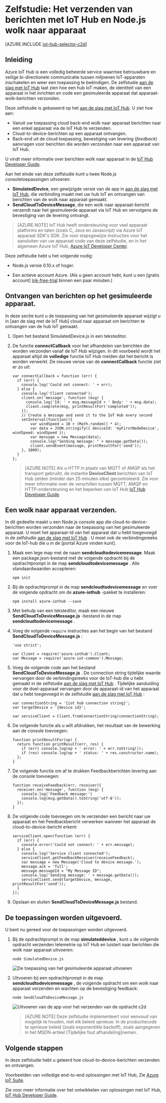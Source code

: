 <properties
    pageTitle="Wolk naar apparaat verzenden met IoT Hub | Microsoft Azure"
    description="Volg deze zelfstudie voor meer informatie over het cloud-apparaat-berichten verzenden met Azure IoT Hub met Java."
    services="iot-hub"
    documentationCenter="nodejs"
    authors="dominicbetts"
    manager="timlt"
    editor=""/>

<tags
     ms.service="iot-hub"
     ms.devlang="javascript"
     ms.topic="article"
     ms.tgt_pltfrm="na"
     ms.workload="na"
     ms.date="09/23/2016"
     ms.author="dobett"/>

# <a name="tutorial-how-to-send-cloud-to-device-messages-with-iot-hub-and-nodejs"></a>Zelfstudie: Het verzenden van berichten met IoT Hub en Node.js wolk naar apparaat

[AZURE.INCLUDE [iot-hub-selector-c2d](../../includes/iot-hub-selector-c2d.md)]

## <a name="introduction"></a>Inleiding

Azure IoT Hub is een volledig beheerde service waarmee betrouwbare en veilige bi-directionele communicatie tussen miljoenen IoT-apparaten inschakelen en weer een toepassing te beëindigen. De zelfstudie [aan de slag met IoT Hub] laat zien hoe een hub IoT maken, de identiteit van een apparaat in het inrichten en code een gesimuleerde apparaat dat apparaat-wolk-berichten verzonden.

Deze zelfstudie is gebaseerd op het [aan de slag met IoT Hub]. U ziet hoe aan:

- Vanuit uw toepassing cloud back-end wolk naar apparaat berichten naar een enkel apparaat via de IoT Hub te verzenden.
- Cloud-to-device-berichten op een apparaat ontvangen.
- Back-end uit de cloud toepassing, bevestiging van levering (*feedback*) aanvragen voor berichten die worden verzonden naar een apparaat van IoT Hub.

U vindt meer informatie over berichten wolk naar apparaat in de [IoT Hub Developer Guide][IoT Hub Developer Guide - C2D].

Aan het einde van deze zelfstudie kunt u twee Node.js consoletoepassingen uitvoeren:

* **SimulatedDevice**, een gewijzigde versie van de app in [aan de slag met IoT Hub], die verbinding maakt met uw hub IoT en ontvangen van berichten van de wolk naar apparaat gemaakt.
* **SendCloudToDeviceMessage**, die een wolk naar apparaat-bericht verzendt naar het gesimuleerde apparaat via IoT Hub en vervolgens de bevestiging van de levering ontvangt.

> [AZURE.NOTE] IoT Hub heeft ondersteuning voor veel apparaat platforms en talen (zoals C, Java en Javascript) via Azure IoT apparaat SDK's SDK. Zie voor stapsgewijze instructies voor het aansluiten van uw apparaat code van deze zelfstudie, en in het algemeen Azure IoT Hub, [Azure IoT Developer Center].

Deze zelfstudie hebt u het volgende nodig:

+ Node.js versie 0.10.x of hoger.

+ Een actieve account Azure. (Als u geen account hebt, kunt u een [gratis account] [ lnk-free-trial] binnen een paar minuten.)

## <a name="receive-messages-on-the-simulated-device"></a>Ontvangen van berichten op het gesimuleerde apparaat.

In deze sectie kunt u de toepassing van het gesimuleerde apparaat wijzigt u in [aan de slag met de IoT Hub] cloud naar apparaat om berichten te ontvangen van de hub IoT gemaakt.

1. Open het bestand SimulatedDevice.js in een teksteditor.

2. De functie **connectCallback** voor het afhandelen van berichten die worden verzonden vanaf de IoT Hub wijzigen. In dit voorbeeld wordt het apparaat altijd de **volledige** functie IoT Hub melden dat het bericht is worden verwerkt. De nieuwe versie van de **connectCallback** functie ziet er zo uit:

    ```
    var connectCallback = function (err) {
      if (err) {
        console.log('Could not connect: ' + err);
      } else {
        console.log('Client connected');
        client.on('message', function (msg) {
          console.log('Id: ' + msg.messageId + ' Body: ' + msg.data);
          client.complete(msg, printResultFor('completed'));
        });
        // Create a message and send it to the IoT Hub every second
        setInterval(function(){
            var windSpeed = 10 + (Math.random() * 4);
            var data = JSON.stringify({ deviceId: 'myFirstNodeDevice', windSpeed: windSpeed });
            var message = new Message(data);
            console.log("Sending message: " + message.getData());
            client.sendEvent(message, printResultFor('send'));
        }, 1000);
      }
    };
    ```

    > [AZURE.NOTE] Als u HTTP in plaats van MQTT of AMQP als het transport gebruikt, de instantie **DeviceClient** berichten van IoT Hub zelden (minder dan 25 minuten elke) gecontroleerd. Zie voor meer informatie over de verschillen tussen MQTT, AMQP en HTTP-ondersteuning en het beperken van IoT Hub [IoT Hub Developer Guide][IoT Hub Developer Guide - C2D].

## <a name="send-a-cloud-to-device-message"></a>Een wolk naar apparaat verzenden.

In dit gedeelte maakt u een Node.js console app die cloud-to-device-berichten worden verzonden naar de toepassing van het gesimuleerde apparaat. U moet het apparaat-Id van het apparaat dat u hebt toegevoegd in de zelfstudie [aan de slag met IoT Hub] . U moet ook de verbindingsreeks voor de IoT-hub die u in de [portal Azure vinden kunt].

1. Maak een lege map met de naam **sendcloudtodevicemessage**. Maak een package.json-bestand met de volgende opdracht bij de opdrachtprompt in de map **sendcloudtodevicemessage** . Alle standaardwaarden accepteren:

    ```
    npm init
    ```

2. Bij de opdrachtprompt in de map **sendcloudtodevicemessage** en voer de volgende opdracht om de **azure-iothub** -pakket te installeren:

    ```
    npm install azure-iothub --save
    ```

3. Met behulp van een teksteditor, maak een nieuwe **SendCloudToDeviceMessage.js** -bestand in de map **sendcloudtodevicemessage** .

4. Voeg de volgende `require` instructies aan het begin van het bestand **SendCloudToDeviceMessage.js** :

    ```
    'use strict';
    
    var Client = require('azure-iothub').Client;
    var Message = require('azure-iot-common').Message;
    ```

5. Voeg de volgende code aan het bestand **SendCloudToDeviceMessage.js** . De connection string tijdelijke waarde vervangen door de verbindingsreeks voor de IoT-hub die u hebt gemaakt in de zelfstudie [aan de slag met IoT Hub] . Tijdelijke aanduiding voor de doel-apparaat vervangen door de apparaat-id van het apparaat dat u hebt toegevoegd in de zelfstudie [aan de slag met IoT Hub] :

    ```
    var connectionString = '{iot hub connection string}';
    var targetDevice = '{device id}';

    var serviceClient = Client.fromConnectionString(connectionString);
    ```

6. De volgende functie als u wilt afdrukken, het resultaat van de bewerking aan de console toevoegen:

    ```
    function printResultFor(op) {
      return function printResult(err, res) {
        if (err) console.log(op + ' error: ' + err.toString());
        if (res) console.log(op + ' status: ' + res.constructor.name);
      };
    }
    ```

7. De volgende functie om af te drukken Feedbackberichten levering aan de console toevoegen:

    ```
    function receiveFeedback(err, receiver){
      receiver.on('message', function (msg) {
        console.log('Feedback message:')
        console.log(msg.getData().toString('utf-8'));
      });
    }
    ```

8. De volgende code toevoegen om te verzenden een bericht naar uw apparaat en het Feedbackbericht verwerken wanneer het apparaat de cloud-to-device-bericht erkent:

    ```
    serviceClient.open(function (err) {
      if (err) {
        console.error('Could not connect: ' + err.message);
      } else {
        console.log('Service client connected');
        serviceClient.getFeedbackReceiver(receiveFeedback);
        var message = new Message('Cloud to device message.');
        message.ack = 'full';
        message.messageId = "My Message ID";
        console.log('Sending message: ' + message.getData());
        serviceClient.send(targetDevice, message, printResultFor('send'));
      }
    });
    ```

7. Opslaan en sluiten **SendCloudToDeviceMessage.js** bestand.

## <a name="run-the-applications"></a>De toepassingen worden uitgevoerd.

U bent nu gereed voor de toepassingen worden uitgevoerd.

1. Bij de opdrachtprompt in de map **simulateddevice** , kunt u de volgende opdracht verzenden telemetrie op IoT Hub en luistert naar berichten die wolk naar apparaat uitvoeren:

    ```
    node SimulatedDevice.js 
    ```

    ![De toepassing van het gesimuleerde apparaat uitvoeren][img-simulated-device]

2. Uitvoeren bij een opdrachtprompt in de map **sendcloudtodevicemessage** , de volgende opdracht om een wolk naar apparaat verzenden en wachten op de bevestiging feedback:

    ```
    node SendCloudToDeviceMessage.js 
    ```

    ![Uitvoeren van de app voor het verzenden van de opdracht c2d][img-send-command]

    > [AZURE.NOTE] Deze zelfstudie implementeert voor eenvoud van mogelijk te houden, niet elk beleid opnieuw. In de productiecode te opnieuw beleid (zoals exponentiële backoff), zoals aangegeven in het MSDN-artikel [Tijdelijke fout afhandeling]nemen.

## <a name="next-steps"></a>Volgende stappen

In deze zelfstudie hebt u geleerd hoe cloud-to-device-berichten verzenden en ontvangen. 

Voorbeelden van volledige end-to-end oplossingen met IoT Hub, Zie [Azure IoT Suite].

Zie voor meer informatie over het ontwikkelen van oplossingen met IoT Hub, [IoT Hub Developer Guide].

<!-- Images -->
[img-simulated-device]: media/iot-hub-node-node-c2d/receivec2d.png
[img-send-command]:  media/iot-hub-node-node-c2d/sendc2d.png

<!-- Links -->

[Aan de slag met IoT Hub]: iot-hub-node-node-getstarted.md
[IoT Hub Developer Guide - C2D]: iot-hub-devguide-messaging.md
[IoT Hub Developer Guide]: iot-hub-devguide.md
[Azure IoT Developer Center]: http://www.azure.com/develop/iot
[lnk-free-trial]: http://azure.microsoft.com/pricing/free-trial/
[lnk-dev-setup]: https://github.com/Azure/azure-iot-sdks/blob/master/doc/get_started/node-devbox-setup.md
[Fout met betrekking tot tijdelijke behandeling]: https://msdn.microsoft.com/library/hh680901(v=pandp.50).aspx
[Azure portal]: https://portal.azure.com
[Azure IoT Suite]: https://azure.microsoft.com/documentation/suites/iot-suite/